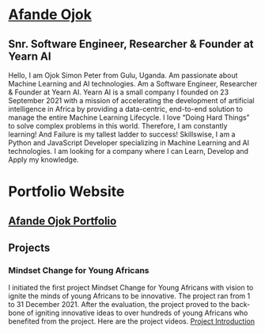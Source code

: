 # [Afande Ojok](https://afandeojok.tech/)
## Snr. Software Engineer, Researcher & Founder at Yearn AI

Hello, I am Ojok Simon Peter from Gulu, Uganda. Am passionate about Machine Learning and AI technologies. Am a Software Engineer, Researcher & Founder at Yearn AI. Yearn AI is a small company I founded on 23 September 2021 with a mission of accelerating the development of artificial intelligence in Africa by providing a data-centric, end-to-end solution to manage the entire Machine Learning Lifecycle. I love “Doing Hard Things” to solve complex problems in this world. Therefore, I am constantly learning! And Failure is my tallest ladder to success! Skillswise, I am a Python and JavaScript Developer specializing in Machine Learning and AI technologies. I am looking for a company where I can Learn, Develop and Apply my knowledge.

# Portfolio Website
## [Afande Ojok Portfolio](https://afandeojok.tech/)

## Projects
### Mindset Change for Young Africans
I initiated the first project Mindset Change for Young Africans with vision to ignite the minds of young Africans to be innovative. The project ran from 1 to 31 December 2021. After the evaluation, the project proved to the back-bone of igniting innovative ideas to over hundreds of young Africans who benefited from the project. Here are the project videos.
[Project Introduction](https://youtu.be/DKxWGMIbOCY?list=PLJVUP94CJbF2TZFixEzL3AmDdXomLPMmO)


<!---
Jokmonsimon/Jokmonsimon is a ✨ special ✨ repository because its `README.md` (this file) appears on your GitHub profile.
You can click the Preview link to take a look at your changes.
--->
